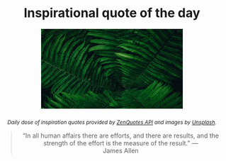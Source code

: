 
<div align="center">

# Inspirational quote of the day

<img src="./data/photo.jpeg" alt="Beautiful nature photo" width="320" height="180">

<sub><i>Daily dose of inspiration quotes provided by [ZenQuotes API](https://zenquotes.io/) and images by [Unsplash](https://unsplash.com/).</i></sub>


<blockquote>&ldquo;In all human affairs there are efforts, and there are results, and the strength of the effort is the measure of the result.&rdquo; &mdash; <footer>James Allen</footer></blockquote>

</div>
